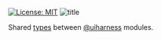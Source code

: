 [![License: MIT](https://img.shields.io/badge/License-MIT-green.svg)](https://opensource.org/licenses/MIT)
![title](https://user-images.githubusercontent.com/185555/51809598-fa710e80-2306-11e9-867c-0fd94f657e6f.png)

Shared [types](https://www.typescriptlang.org/docs/handbook/advanced-types.html) between [@uiharness](https://www.npmjs.com/org/uiharness) modules.

<p>&nbsp;</p>
<p>&nbsp;</p>
